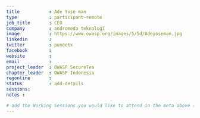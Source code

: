 ```yaml
---
title           : Ade Yose man
type            : participant-remote
job_title       : CEO
company         : andromeda teknologi
image           : https://www.owasp.org/images/5/5d/Adeyoseman.jpg
linkedin        :
twitter         : puneetx
facebook        :
website         :
email           :
project_leader  : OWASP SecureTea
chapter_leader  : OWASP Indonesia
regonline       :
status          : add-details
sessions:
notes :

# add the Working Sessions you would like to attend in the meta above (use the session's title) e.g. sessions (one per line): -Security Playbooks Diagrams -Hackathon Daily Sessions
---
```


<!-- put more details about participant here -->
